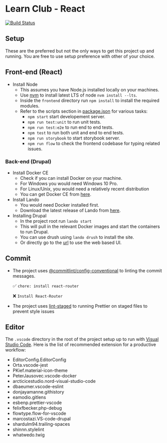 # Learn Club - React

[![Build Status](https://travis-ci.com/skippednote/learn-club-react.svg?branch=master)](https://travis-ci.com/skippednote/learn-club-react)

## Setup

These are the preferred but not the only ways to get this project up and running.
You are free to use setup preference with other of your choice.

## Front-end (React)

* Install Node
  * This assumes you have Node.js installed locally on your machines.
  * Use [nvm](https://github.com/creationix/nvm) to install latest LTS of node `nvm install --lts`.
  * Inside the `frontend` directory run `npm install` to install the required modules.
  * Refer to the scripts section in [package.json](frontend/package.json') for various tasks:
    * `npm start` start developement server.
    * `npm run test:unit` to run unit tests.
    * `npm run test:e2e` to run end to end tests.
    * `npm test` to run both unit and end to end tests.
    * `npm run storybook` to start storybook server.
    * `npm run flow` to check the frontend codebase for typing related issues.

### Back-end (Drupal)

* Install Docker CE
  * Check if you can install Docker on your machine.
  * For Windows you would need Windows 10 Pro.
  * For Linux/Unix, you would need a relatively recent distribution
  * You can get Docker CE from [here](https://www.docker.com/community-edition).
* Install Lando
  * You would need Docker installed first.
  * Download the latest release of Lando from [here](https://github.com/lando/lando/releases).
* Installing Drupal
  * In the project root run `lando start`
  * This will pull in the relevant Docker images and start the containers to run Drupal.
  * You can use drush using `lando drush` to install the site.
  * Or directly go to the [url](lcr.lndo.site/) to use the web based UI.

## Commit

* The project uses [@commitlint/config-conventional](https://github.com/marionebl/commitlint/tree/master/%40commitlint/config-conventional) to linting the commit messages.

  ✅ `chore: install react-router`

  ❌ `Install React-Router`

* The project uses [lint-staged](https://github.com/okonet/lint-staged) to running Prettier on staged files to prevent style issues

## Editor

The `.vscode` directory in the root of the project setup up to run with [Visual Studio Code](https://code.visualstudio.com/).
Here is the list of recommended extension for a productive workflow:

* EditorConfig.EditorConfig
* Orta.vscode-jest
* PKief.material-icon-theme
* PeterJausovec.vscode-docker
* arcticicestudio.nord-visual-studio-code
* dbaeumer.vscode-eslint
* donjayamanne.githistory
* eamodio.gitlens
* esbenp.prettier-vscode
* felixfbecker.php-debug
* flowtype.flow-for-vscode
* marcostazi.VS-code-drupal
* shardulm94.trailing-spaces
* shinnn.stylelint
* whatwedo.twig
